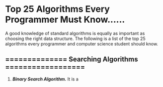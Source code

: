 # Top 25 Algorithms Every Programmer Must Know......

A good knowledge of standard algorithms is equally as important as choosing the right data structure.
The following is a list of the top 25 algorithms every programmer and computer science student should know.

## ============== Searching Algorithms ==================
1. ***Binary Search Algorithm.***
It is a